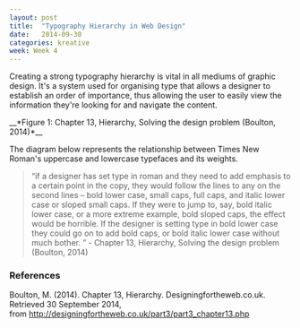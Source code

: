 ```yaml
---
layout: post
title:  "Typography Hierarchy in Web Design"
date:   2014-09-30
categories: kreative
week: Week 4
---
```


Creating a strong typography hierarchy is vital in all mediums of graphic design. It's a system used for organising type that allows a designer to establish an order of importance, thus allowing the user to easily view the information they're looking for and navigate the content.

<div class="image" style="width: 60%;">
	<img src="http://designingfortheweb.co.uk/images/weight_diagram_b.gif" alt="">
</div>
__*Figure 1: Chapter 13, Hierarchy, Solving the design problem (Boulton, 2014)*__

The diagram below represents the relationship between Times New Roman's uppercase and lowercase typefaces and its weights.

>“if a designer has set type in roman and they need to add emphasis to a certain point in the copy, they would follow the lines to any on the second lines – bold lower case, small caps, full caps, and italic lower case or sloped small caps. If they were to jump to, say, bold italic lower case, or a more extreme example, bold sloped caps, the effect would be horrible. If the designer is setting type in bold lower case they could go on to add bold caps, or bold italic lower case without much bother. ” - Chapter 13, Hierarchy, Solving the design problem (Boulton, 2014)



### References
Boulton, M. (2014). Chapter 13, Hierarchy. Designingfortheweb.co.uk. Retrieved 30 September 2014,<br> from <http://designingfortheweb.co.uk/part3/part3_chapter13.php>